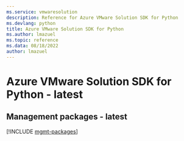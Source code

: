 ```yaml
---
ms.service: vmwaresolution
description: Reference for Azure VMware Solution SDK for Python
ms.devlang: python
title: Azure VMware Solution SDK for Python
ms.author: lmazuel
ms.topic: reference
ms.data: 08/18/2022
author: lmazuel
---
```

# Azure VMware Solution SDK for Python - latest

## Management packages - latest
[!INCLUDE [mgmt-packages](vmware-solution-mgmt-index.md)]